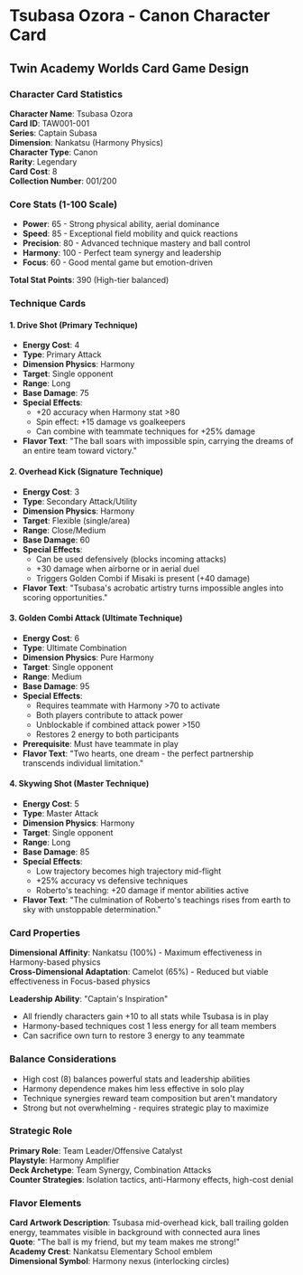 # Tsubasa Ozora - Canon Character Card
## Twin Academy Worlds Card Game Design

### Character Card Statistics

**Character Name**: Tsubasa Ozora  
**Card ID**: TAW001-001  
**Series**: Captain Subasa  
**Dimension**: Nankatsu (Harmony Physics)  
**Character Type**: Canon  
**Rarity**: Legendary  
**Card Cost**: 8  
**Collection Number**: 001/200  

### Core Stats (1-100 Scale)
- **Power**: 65 - Strong physical ability, aerial dominance
- **Speed**: 85 - Exceptional field mobility and quick reactions  
- **Precision**: 80 - Advanced technique mastery and ball control
- **Harmony**: 100 - Perfect team synergy and leadership
- **Focus**: 60 - Good mental game but emotion-driven

**Total Stat Points**: 390 (High-tier balanced)

### Technique Cards

#### 1. Drive Shot (Primary Technique)
- **Energy Cost**: 4
- **Type**: Primary Attack
- **Dimension Physics**: Harmony
- **Target**: Single opponent
- **Range**: Long
- **Base Damage**: 75
- **Special Effects**: 
  - +20 accuracy when Harmony stat >80
  - Spin effect: +15 damage vs goalkeepers
  - Can combine with teammate techniques for +25% damage
- **Flavor Text**: "The ball soars with impossible spin, carrying the dreams of an entire team toward victory."

#### 2. Overhead Kick (Signature Technique)
- **Energy Cost**: 3
- **Type**: Secondary Attack/Utility
- **Dimension Physics**: Harmony
- **Target**: Flexible (single/area)
- **Range**: Close/Medium
- **Base Damage**: 60
- **Special Effects**:
  - Can be used defensively (blocks incoming attacks)
  - +30 damage when airborne or in aerial duel
  - Triggers Golden Combi if Misaki is present (+40 damage)
- **Flavor Text**: "Tsubasa's acrobatic artistry turns impossible angles into scoring opportunities."

#### 3. Golden Combi Attack (Ultimate Technique)
- **Energy Cost**: 6
- **Type**: Ultimate Combination
- **Dimension Physics**: Pure Harmony
- **Target**: Single opponent
- **Range**: Medium
- **Base Damage**: 95
- **Special Effects**:
  - Requires teammate with Harmony >70 to activate
  - Both players contribute to attack power
  - Unblockable if combined attack power >150
  - Restores 2 energy to both participants
- **Prerequisite**: Must have teammate in play
- **Flavor Text**: "Two hearts, one dream - the perfect partnership transcends individual limitation."

#### 4. Skywing Shot (Master Technique)
- **Energy Cost**: 5
- **Type**: Master Attack
- **Dimension Physics**: Harmony
- **Target**: Single opponent
- **Range**: Long
- **Base Damage**: 85
- **Special Effects**:
  - Low trajectory becomes high trajectory mid-flight
  - +25% accuracy vs defensive techniques
  - Roberto's teaching: +20 damage if mentor abilities active
- **Flavor Text**: "The culmination of Roberto's teachings rises from earth to sky with unstoppable determination."

### Card Properties

**Dimensional Affinity**: Nankatsu (100%) - Maximum effectiveness in Harmony-based physics  
**Cross-Dimensional Adaptation**: Camelot (65%) - Reduced but viable effectiveness in Focus-based physics

**Leadership Ability**: "Captain's Inspiration"
- All friendly characters gain +10 to all stats while Tsubasa is in play
- Harmony-based techniques cost 1 less energy for all team members
- Can sacrifice own turn to restore 3 energy to any teammate

### Balance Considerations
- High cost (8) balances powerful stats and leadership abilities
- Harmony dependence makes him less effective in solo play
- Technique synergies reward team composition but aren't mandatory
- Strong but not overwhelming - requires strategic play to maximize

### Strategic Role
**Primary Role**: Team Leader/Offensive Catalyst  
**Playstyle**: Harmony Amplifier  
**Deck Archetype**: Team Synergy, Combination Attacks  
**Counter Strategies**: Isolation tactics, anti-Harmony effects, high-cost denial

### Flavor Elements
**Card Artwork Description**: Tsubasa mid-overhead kick, ball trailing golden energy, teammates visible in background with connected aura lines  
**Quote**: "The ball is my friend, but my team makes me strong!"  
**Academy Crest**: Nankatsu Elementary School emblem  
**Dimensional Symbol**: Harmony nexus (interlocking circles)